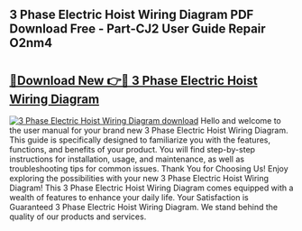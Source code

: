## 3 Phase Electric Hoist Wiring Diagram PDF Download Free - Part-CJ2 User Guide Repair O2nm4

# <h2><a href="http://dfkufvn.blite.top/?on=3+Phase+Electric+Hoist+Wiring+Diagram">🔗Download New 👉🔴 3 Phase Electric Hoist Wiring Diagram</a></h2>

[![3 Phase Electric Hoist Wiring Diagram download](https://i.imgur.com/lujVjoI.png)](http://dfkufvn.blite.top/?on=3+Phase+Electric+Hoist+Wiring+Diagram)
Hello and welcome to the user manual for your brand new 3 Phase Electric Hoist Wiring Diagram. This guide is specifically designed to familiarize you with the features, functions, and benefits of your product. You will find step-by-step instructions for installation, usage, and maintenance, as well as troubleshooting tips for common issues. Thank You for Choosing Us! Enjoy exploring the possibilities with your new 3 Phase Electric Hoist Wiring Diagram! This 3 Phase Electric Hoist Wiring Diagram comes equipped with a wealth of features to enhance your daily life. Your Satisfaction is Guaranteed 3 Phase Electric Hoist Wiring Diagram. We stand behind the quality of our products and services.

